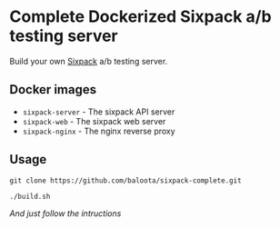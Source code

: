 # Complete Dockerized Sixpack a/b testing server
Build your own [Sixpack](http://sixpack.seatgeek.com) a/b testing server.

## Docker images
- `sixpack-server` - The sixpack API server
- `sixpack-web` - The sixpack web server
- `sixpack-nginx` - The nginx reverse proxy 

## Usage
`git clone https://github.com/baloota/sixpack-complete.git`

`./build.sh`

*And just follow the intructions*
